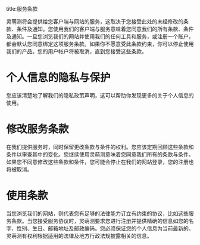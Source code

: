 title:服务条款

灵萌测将会提供给您客户端与网站的服务，这取决于您接受此处的未经修改的条款、条件及通知。您使用我们的客户端与服务意味着您同意我们的所有条款、条件及通知。一旦您浏览我们的网站并使用我们的任何工具和服务，或注册一个账户，都会默认您同意绑定这项服务条款。如果你不愿意受此条款约束，你可以停止使用我们的产品。您的用户帐户将被取消，直到您接受这些条款。

# 个人信息的隐私与保护
您应该清楚地了解我们的隐私政策声明，这可以帮助你发现更多的关于个人信息的使用。

# 修改服务条款
在我们提供服务时，同时保留更改条款与条件的权利。您应该定期回顾这些条款和条件以审查其中的变化。您继续使用灵萌测意味着您同意我们所有的条款与条件。如果您不同意修改这些条款和条件，您可能会停止在我们的网站登录，您的注册也将被取消。

# 使用条款
当您浏览我们的网站，则代表您有足够的法律能力订立有约束的协议，比如这些服务条款。当您接受服务协议时，灵萌测要求您进行注册并提供精确的信息如您的名字、性别、生日、邮箱地址及邮政编码。您必须保证您的个人信息为当前最新的。  
灵萌测有权利根据适用的法律及地方行政法规披露相关的信息。
